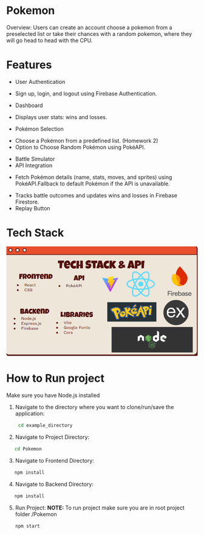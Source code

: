 # Pokemon
Overview: Users can create an account choose a pokemon from a preselected list or take their chances with a random pokemon, where they will go head to head with the CPU. 

# Features 
* User Authentication
- Sign up, login, and logout using Firebase Authentication.
* Dashboard
- Displays user stats: wins and losses.
* Pokémon Selection
- Choose a Pokémon from a predefined list. (Homework 2) 
- Option to Choose Random Pokémon using PokéAPI.
* Battle Simulator
* API Integration
- Fetch Pokémon details (name, stats, moves, and sprites) using PokéAPI.Fallback to default Pokémon if the API is unavailable.
* Tracks battle outcomes and updates wins and losses in Firebase Firestore.
* Replay Button

# Tech Stack 
![Tech stack](./frontend/public/techStack.PNG)

# How to Run project 
Make sure you have Node.js installed 
1. Navigate to the directory where you want to clone/run/save the application:
    ```sh
     cd example_directory
    ```
2. Navigate to Project Directory:
 ```sh
    cd Pokemon
```
3. Navigate to Frontend Directory:
 ```sh
    npm install 
```
4. Navigate to Backend Directory:
 ```sh
    npm install 
```
5. Run Project: 
**NOTE:** To run project make sure you are in root project folder /Pokemon
    ```sh
    npm start
    ```
